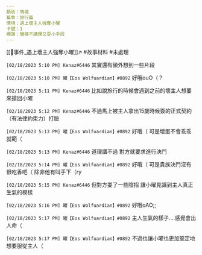 ```yaml
---
類別：情境
篇章：旅行篇
情境：遇上壞主人強奪小曜
卡號：1
標題：蠻橫不講理又耍小手段
---
```

[[📄事件_遇上壞主人強奪小曜]]↗
#故事材料 #未處理 

`[02/18/2023 5:10 PM] Kenaz#6446`
其實還有額外想到一些片段

`[02/18/2023 5:10 PM] 曜【Eos Wolfuardian】#0892`
好哦ouO（？


`[02/18/2023 5:11 PM] Kenaz#6446`
比如說旅行的時候會遇到之前的壞主人想要來搶回小曜


`[02/18/2023 5:12 PM] Kenaz#6446`
不過馬上被主人拿出15歲時候簽的正式契約（有法律約束力）打臉


`[02/18/2023 5:13 PM] 曜【Eos Wolfuardian】#0892`
好哦（
可是壞蛋不會乖乖就範（


`[02/18/2023 5:13 PM] Kenaz#6446`
道理講不過 對方就要求進行決鬥


`[02/18/2023 5:14 PM] 曜【Eos Wolfuardian】#0892`
好哦（
可是貴族決鬥沒有很吃香吧（
除非他有叫手下（ry


`[02/18/2023 5:15 PM] Kenaz#6446`
但對方耍了一些陰招 讓小曜見識到主人真正生氣的模樣


`[02/18/2023 5:16 PM] 曜【Eos Wolfuardian】#0892`
好哦oAO;;


`[02/18/2023 5:17 PM] 曜【Eos Wolfuardian】#0892`
主人生氣的樣子....感覺會出人命（


`[02/18/2023 5:17 PM] 曜【Eos Wolfuardian】#0892`
不過也讓小曜也更加堅定地想要服從主人（